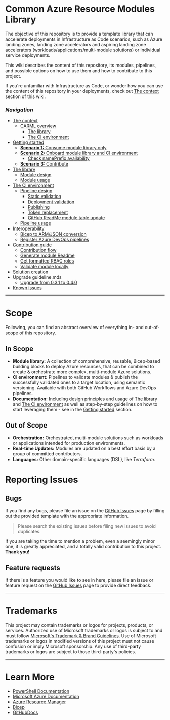 # Common Azure Resource Modules Library

The objective of this repository is to provide a template library that can accelerate deployments in Infrastructure as Code scenarios, such as Azure landing zones, landing zone accelerators and aspiring landing zone accelerators (workloads/applications/multi-module solutions) or individual service deployments.

This wiki describes the content of this repository, its modules, pipelines, and possible options on how to use them and how to contribute to this project.

If you're unfamiliar with Infrastructure as Code, or wonder how you can use the content of this repository in your deployments, check out [The context](./The%20context.md) section of this wiki.

### _Navigation_

- [The context](./The%20context.md)
  - [CARML overview](./The%20context%20-%20CARML%20overview.md)
    - [The library](./The%20context%20-%20CARML%20library.md)
    - [The CI environment](./The%20context%20-%20CARML%20CI%20environment.md)
- [Getting started](./Getting%20started.md)
  - [**Scenario 1:** Consume module library only](./Getting%20started%20-%20Scenario%201%20Consume%20library.md)
  - [**Scenario 2:** Onboard module library and CI environment](./Getting%20started%20-%20Scenario%202%20Onboard%20module%20library%20and%20CI%20environment.md)
    - [Check namePrefix availability](./Getting%20started%20-%20Check%20NamePrefix%20availability.md)
  - [**Scenario 3:** Contribute](./Getting%20started%20-%20Scenario%203%20Contribute.md)
- [The library](./The%20library.md)
  - [Module design](./The%20library%20-%20Module%20design.md)
  - [Module usage](./The%20library%20-%20Module%20usage.md)
- [The CI environment](./The%20CI%20environment.md)
  - [Pipeline design](./The%20CI%20environment%20-%20Pipeline%20design.md)
    - [Static validation](./The%20CI%20environment%20-%20Static%20validation.md)
    - [Deployment validation](./The%20CI%20environment%20-%20Deployment%20validation.md)
    - [Publishing](./The%20CI%20environment%20-%20Publishing.md)
    - [Token replacement](./The%20CI%20environment%20-%20Token%20replacement.md)
    - [GitHub ReadMe module table update](./The%20CI%20environment%20-%20GitHub%20ReadMe%20module%20table%20update.md)
  - [Pipeline usage](./The%20CI%20environment%20-%20Pipeline%20usage.md)
- [Interoperability](./Interoperability.md)
  - [Bicep to ARM/JSON conversion](./Interoperability%20-%20Bicep%20to%20ARM%20conversion.md)
  - [Register Azure DevOps pipelines](./Interoperability%20-%20Register%20Azure%20DevOps%20pipelines.md)
- [Contribution guide](./Contribution%20guide.md)
  - [Contribution flow](./Contribution%20guide%20-%20Contribution%20flow.md)
  - [Generate module Readme](./Contribution%20guide%20-%20Generate%20module%20Readme.md)
  - [Get formatted RBAC roles](./Contribution%20guide%20-%20Get%20formatted%20RBAC%20roles.md)
  - [Validate module locally](./Contribution%20guide%20-%20Validate%20module%20locally.md)
- [Solution creation](./Solution%20creation.md)
- Upgrade guideline.mds
  - [Upgrade from 0.3.1 to 0.4.0](./Upgrade%20from%200.3.1%20to%200.4.0.md)
- [Known issues](./Known%20issues.md)

---

# Scope

Following, you can find an abstract overview of everything in- and out-of-scope of this repository.

## In Scope

- **Module library:** A collection of comprehensive, reusable, Bicep-based building blocks to deploy Azure resources, that can be combined to create & orchestrate more complex, multi-module Azure solutions.
- **CI environment:** Pipelines to validate modules & publish the successfully validated ones to a target location, using semantic versioning. Available with both GitHub Workflows and Azure DevOps pipelines.
- **Documentation:** Including design principles and usage of [The library](./The%20library.md) and [The CI environment](./The%20CI%20environment.md) as well as step-by-step guidelines on how to start leveraging them - see in the [Getting started](./Getting%20started.md) section.

## Out of Scope

- **Orchestration:** Orchestrated, multi-module solutions such as workloads or applications intended for production environments.
- **Real-time Updates:** Modules are updated on a best effort basis by a group of committed contributors.
- **Languages:** Other domain-specific languages (DSL), like _Terraform_.

# Reporting Issues

## Bugs

If you find any bugs, please file an issue on the [GitHub Issues][GitHubIssues] page by filling out the provided template with the appropriate information.

> Please search the existing issues before filing new issues to avoid duplicates.

If you are taking the time to mention a problem, even a seemingly minor one, it is greatly appreciated, and a totally valid contribution to this project. **Thank you!**

## Feature requests

If there is a feature you would like to see in here, please file an issue or feature request on the [GitHub Issues][GitHubIssues] page to provide direct feedback.

---

# Trademarks

This project may contain trademarks or logos for projects, products, or services. Authorized use of Microsoft trademarks or logos is subject to and must follow
[Microsoft's Trademark & Brand Guidelines](https://www.microsoft.com/en-us/legal/intellectualproperty/trademarks/usage/general).
Use of Microsoft trademarks or logos in modified versions of this project must not cause confusion or imply Microsoft sponsorship.
Any use of third-party trademarks or logos are subject to those third-party's policies.

---

# Learn More

- [PowerShell Documentation][PowerShellDocs]
- [Microsoft Azure Documentation][MicrosoftAzureDocs]
- [Azure Resource Manager][AzureResourceManager]
- [Bicep][Bicep]
- [GitHubDocs][GitHubDocs]

<!-- References -->

<!-- Local -->
[GitHubDocs]: <https://docs.github.com/>
[GitHubIssues]: <https://github.com/Azure/Modules/issues>
[AzureResourceManager]: <https://docs.microsoft.com/en-us/azure/azure-resource-manager/management/overview>
[Bicep]: <https://github.com/Azure/bicep>

<!-- Docs -->
[MicrosoftAzureDocs]: <https://docs.microsoft.com/en-us/azure/>
[PowerShellDocs]: <https://docs.microsoft.com/en-us/powershell/>
